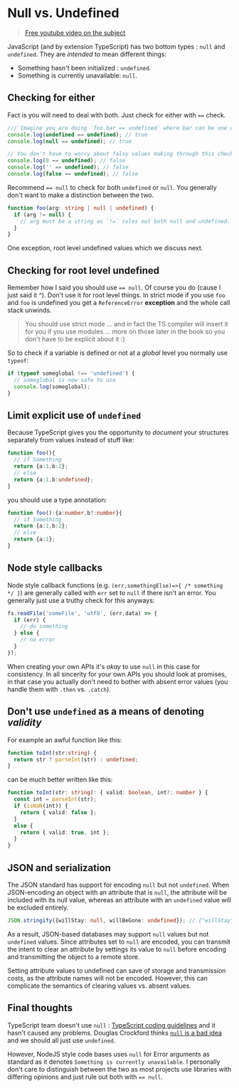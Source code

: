 # Null vs. Undefined

> [Free youtube video on the subject](https://www.youtube.com/watch?v=kaUfBNzuUAI)

JavaScript \(and by extension TypeScript\) has two bottom types : `null` and `undefined`. They are _intended_ to mean different things:

* Something hasn't been initialized : `undefined`.
* Something is currently unavailable: `null`.

## Checking for either

Fact is you will need to deal with both. Just check for either with `==` check.

```typescript
/// Imagine you are doing `foo.bar == undefined` where bar can be one of:
console.log(undefined == undefined); // true
console.log(null == undefined); // true

// You don't have to worry about falsy values making through this check
console.log(0 == undefined); // false
console.log('' == undefined); // false
console.log(false == undefined); // false
```

Recommend `== null` to check for both `undefined` or `null`. You generally don't want to make a distinction between the two.

```typescript
function foo(arg: string | null | undefined) {
  if (arg != null) {
    // arg must be a string as `!=` rules out both null and undefined. 
  }
}
```

One exception, root level undefined values which we discuss next.

## Checking for root level undefined

Remember how I said you should use `== null`. Of course you do \(cause I just said it ^\). Don't use it for root level things. In strict mode if you use `foo` and `foo` is undefined you get a `ReferenceError` **exception** and the whole call stack unwinds.

> You should use strict mode ... and in fact the TS compiler will insert it for you if you use modules ... more on those later in the book so you don't have to be explicit about it :\)

So to check if a variable is defined or not at a _global_ level you normally use `typeof`:

```typescript
if (typeof someglobal !== 'undefined') {
  // someglobal is now safe to use
  console.log(someglobal);
}
```

## Limit explicit use of `undefined`

Because TypeScript gives you the opportunity to _document_ your structures separately from values instead of stuff like:

```typescript
function foo(){
  // if Something
  return {a:1,b:2};
  // else
  return {a:1,b:undefined};
}
```

you should use a type annotation:

```typescript
function foo():{a:number,b?:number}{
  // if Something
  return {a:1,b:2};
  // else
  return {a:1};
}
```

## Node style callbacks

Node style callback functions \(e.g. `(err,somethingElse)=>{ /* something */ }`\) are generally called with `err` set to `null` if there isn't an error. You generally just use a truthy check for this anyways:

```typescript
fs.readFile('someFile', 'utf8', (err,data) => {
  if (err) {
    // do something
  } else {
    // no error
  }
});
```

When creating your own APIs it's _okay_ to use `null` in this case for consistency. In all sincerity for your own APIs you should look at promises, in that case you actually don't need to bother with absent error values \(you handle them with `.then` vs. `.catch`\).

## Don't use `undefined` as a means of denoting _validity_

For example an awful function like this:

```typescript
function toInt(str:string) {
  return str ? parseInt(str) : undefined;
}
```

can be much better written like this:

```typescript
function toInt(str: string): { valid: boolean, int?: number } {
  const int = parseInt(str);
  if (isNaN(int)) {
    return { valid: false };
  }
  else {
    return { valid: true, int };
  }
}
```

## JSON and serialization

The JSON standard has support for encoding `null` but not `undefined`. When JSON-encoding an object with an attribute that is `null`, the attribute will be included with its null value, whereas an attribute with an `undefined` value will be excluded entirely.

```typescript
JSON.stringify({willStay: null, willBeGone: undefined}); // {"willStay":null}
```

As a result, JSON-based databases may support `null` values but not `undefined` values. Since attributes set to `null` are encoded, you can transmit the intent to clear an attribute by settings its value to `null` before encoding and transmitting the object to a remote store.

Setting attribute values to undefined can save of storage and transmission costs, as the attribute names will not be encoded. However, this can complicate the semantics of clearing values vs. absent values.

## Final thoughts

TypeScript team doesn't use `null` : [TypeScript coding guidelines](https://github.com/Microsoft/TypeScript/wiki/Coding-guidelines#null-and-undefined) and it hasn't caused any problems. Douglas Crockford thinks [`null` is a bad idea](https://www.youtube.com/watch?v=PSGEjv3Tqo0&feature=youtu.be&t=9m21s) and we should all just use `undefined`.

However, NodeJS style code bases uses `null` for Error arguments as standard as it denotes `Something is currently unavailable`. I personally don't care to distinguish between the two as most projects use libraries with differing opinions and just rule out both with `== null`.

